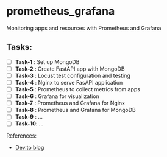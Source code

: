 # prometheus_grafana

Monitoring apps and resources with Prometheus and Grafana

## Tasks:

- [ ] **Task-1** : Set up MongoDB
- [ ] **Task-2** : Create FastAPI app with MongoDB
- [ ] **Task-3** : Locust test configuration and testing
- [ ] **Task-4** : Nginx to serve FasAPI application
- [ ] **Task-5** : Prometheus to collect metrics from apps
- [ ] **Task-6** : Grafana for visualization
- [ ] **Task-7** : Prometheus and Grafana for Nginx
- [ ] **Task-8** : Prometheus and Grafana for MongoDB
- [ ] **Task-9** : ...
- [ ] **Task-10**: ...

References:
* [Dev.to blog](https://dev.to/ken_mwaura1/getting-started-monitoring-a-fastapi-app-with-grafana-and-prometheus-a-step-by-step-guide-3fbn)